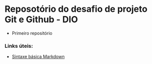 # Reposotório do desafio de projeto Git e Github - DIO
- Primeiro repositório

### Links úteis:
- [Sintaxe básica Markdown](https://www.markdownguide.org/basic-syntax/)
